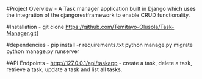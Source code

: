#Project Overview -
  A Task manager application built in Django which uses the integration of the djangorestframework to enable CRUD functionality.

#Installation -
  git clone https://github.com/Temitayo-Olusola/Task-Manager.git]

#dependencies - 
  pip install -r requirements.txt
  python manage.py migrate
  python manage.py runserver

#API Endpoints -
  http://127.0.0.1/api/taskapp - create a task, delete a task, retrieve a task, update a task and list all tasks.
